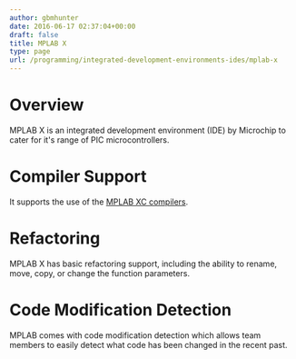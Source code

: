 ```yaml
---
author: gbmhunter
date: 2016-06-17 02:37:04+00:00
draft: false
title: MPLAB X
type: page
url: /programming/integrated-development-environments-ides/mplab-x
---
```


# Overview

MPLAB X is an integrated development environment (IDE) by Microchip to cater for it's range of PIC microcontrollers.

# Compiler Support

It supports the use of the [MPLAB XC compilers](http://blog.mbedded.ninja/programming/compilers/mplab-xc-compilers).

# Refactoring

MPLAB X has basic refactoring support, including the ability to rename, move, copy, or change the function parameters.

# Code Modification Detection

MPLAB comes with code modification detection which allows team members to easily detect what code has been changed in the recent past.
